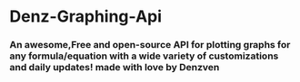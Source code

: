 # Denz-Graphing-Api
### An awesome,Free and open-source API for plotting graphs for any formula/equation with a wide variety of customizations and daily updates! made with love by Denzven
![[](https://github.com/Denzven/Denzven-Graphing-Api/graphs/contributors)](https://contrib.rocks/image?repo=denzven/Denzven-Graphing-Api)

